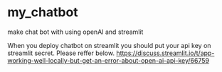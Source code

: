 # my_chatbot
make chat bot with using openAI and streamlit

When you deploy chatbot on streamlit you should put your api key on streamlit secret.
Please reffer below.
https://discuss.streamlit.io/t/app-working-well-locally-but-get-an-error-about-open-ai-api-key/66759